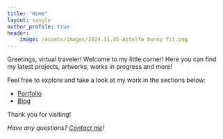 ```yaml
---
title: "Home"
layout: single
author_profile: true
header: 
    image: /assets/images/2024.11.05-Astolfo bunny fit.png
---
```


Greetings, virtual traveler! Welcome to my little corner! Here you can find my latest projects, artworks, works in progress and more!

Feel free to explore and take a look at my work in the sections below:

- [Portfolio](/portfolio)
- [Blog](/blog)
  
Thank you for visiting! 

*Have any questions? [Contact me](mailto:makki.ikkam606@gmail.com)!*